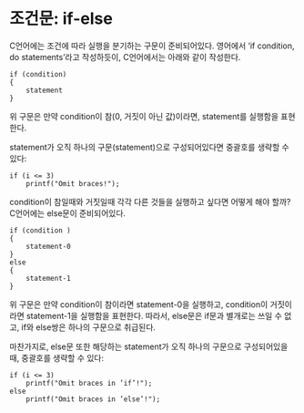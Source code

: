 # 조건문: if-else

C언어에는 조건에 따라 실행을 분기하는 구문이 준비되어있다. 영어에서 ‘if condition, do statements’라고 작성하듯이, C언어에서는 아래와 같이 작성한다.

```
if (condition)
{
    statement
}
```

위 구문은 만약 condition이 참(0, 거짓이 아닌 값)이라면, statement를 실행함을 표현한다.

statement가 오직 하나의 구문(statement)으로 구성되어있다면 중괄호를 생략할 수 있다:

```
if (i <= 3)
    printf("Omit braces!");
```

condition이 참일때와 거짓일때 각각 다른 것들을 실행하고 싶다면 어떻게 해야 할까? C언어에는 else문이 준비되어있다.

```
if (condition )
{
    statement-0
}
else
{
    statement-1
}
```

위 구문은 만약 condition이 참이라면 statement-0을 실행하고, condition이 거짓이라면 statement-1을 실행함을 표현한다. 따라서, else문은 if문과 별개로는 쓰일 수 없고, if와
else쌍은 하나의 구문으로 취급된다.

마찬가지로, else문 또한 해당하는 statement가 오직 하나의 구문으로 구성되어있을때, 중괄호를 생략할 수 있다:

```
if (i <= 3)
    printf("Omit braces in ’if’!");
else
    printf("Omit braces in ’else’!");
```